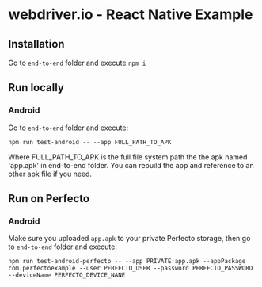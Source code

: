 # webdriver.io - React Native Example

## Installation
Go to `end-to-end` folder and execute `npm i`

## Run locally
### Android
Go to `end-to-end` folder and execute:

`npm run test-android -- --app FULL_PATH_TO_APK`

Where FULL_PATH_TO_APK is the full file system path the the apk named 'app.apk' in end-to-end folder.
You can rebuild the app and reference to an other apk file if you need.

## Run on Perfecto
### Android

Make sure you uploaded `app.apk` to your private Perfecto storage, then go to `end-to-end` folder and execute:

`npm run test-android-perfecto -- --app PRIVATE:app.apk --appPackage com.perfectoexample --user PERFECTO_USER --password PERFECTO_PASSWORD --deviceName PERFECTO_DEVICE_NANE`
